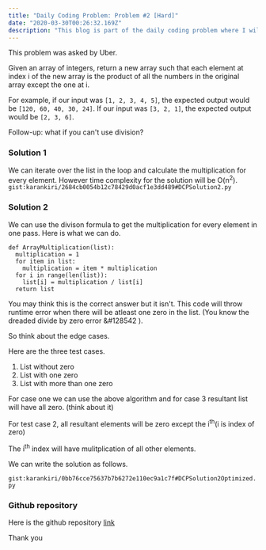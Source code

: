 ```yaml
---
title: "Daily Coding Problem: Problem #2 [Hard]"
date: "2020-03-30T00:26:32.169Z"
description: "This blog is part of the daily coding problem where I will be sharing solution of one problem in python everday."
---
```


This problem was asked by Uber.

Given an array of integers, return a new array such that each element at index i of the new array is the product of all the numbers in the original array except the one at i.

For example, if our input was ```[1, 2, 3, 4, 5]```, the expected output would be ```[120, 60, 40, 30, 24]```. If our input was ```[3, 2, 1]```, the expected output would be ```[2, 3, 6]```.

Follow-up: what if you can't use division?

### Solution 1

We can iterate over the list in the loop and calculate the multiplication for every element.
However time complexity for the solution will be O(n<sup>2</sup>).
`gist:karankiri/2684cb0054b12c78429d0acf1e3dd489#DCPSolution2.py`

### Solution 2 

We can use the divison formula to get the multiplication for every element in one pass. Here is what we can do.
```
def ArrayMultiplication(list):
  multiplication = 1
  for item in list:
    multiplication = item * multiplication
  for i in range(len(list)):
    list[i] = multiplication / list[i]
  return list
```
You may think this is the correct answer but it isn't. This code will throw runtime error when there will be atleast one zero in the list. (You know the dreaded divide by zero error &#128542 ).

So think about the edge cases.

Here are the three test cases.
1. List without zero
2. List with one zero
3. List with more than one zero

For case one we can use the above algorithm and for case 3 resultant list will have all zero. (think about it)

For test case 2, all resultant elements will be zero except the i<sup>th</sup>(i is index of zero)

The i<sup>th</sup> index will have mulitplication of all other elements.

We can write the solution as follows.


`gist:karankiri/0bb76cce75637b7b6272e110ec9a1c7f#DCPSolution2Optimized.py`

### Github repository

Here is the github repository [link](https://github.com/karankiri/DailyCodingProblem)

Thank you